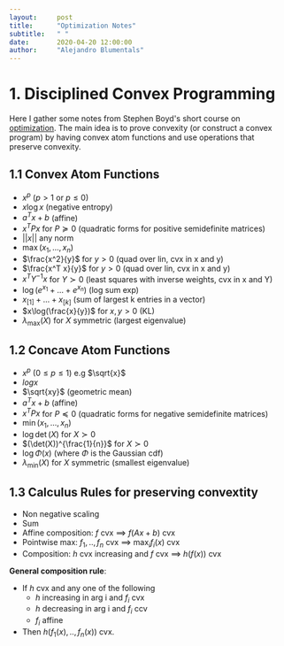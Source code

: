 ```yaml
---
layout:     post
title:      "Optimization Notes"
subtitle:   " "
date:       2020-04-20 12:00:00
author:     "Alejandro Blumentals"
---
```


# 1. Disciplined Convex Programming
Here I gather some notes from Stephen Boyd's short course on [optimization](http://web.stanford.edu/~boyd/papers/cvx_short_course.html). The main idea is to prove convexity (or construct a convex program) by having convex atom functions and use operations that preserve convexity.

## 1.1 Convex Atom Functions

* $x^p$ ($p>1$ or $p\leq0$)
* $x\log x$ (negative entropy)
* $a^T x + b$ (affine)
* $x^T P x$ for $P\succcurlyeq 0$ (quadratic forms for positive semidefinite matrices)
* $\vert \vert x \vert \vert$ any norm
* $\max (x_1, ..., x_n)$
* $\frac{x^2}{y}$ for $y>0$ (quad over lin, cvx in x and y)
* $\frac{x^T x}{y}$ for $y>0$ (quad over lin, cvx in x and y)
* $x^T Y^{-1} x$ for $Y\succ 0$ (least squares with inverse weights, cvx in x and Y)
* $\log(e^{x_1}+...+e^{x_n})$ (log sum exp)
* $x_{[1]}+...+x_{[k]}$ (sum of largest k entries in a vector)
* $x\log(\frac{x}{y})$ for $x,y>0$ (KL)
* $\lambda_{\max}(X)$ for $X$ symmetric (largest eigenvalue)

## 1.2 Concave Atom Functions
* $x^p$ ($0\leq p\leq 1$) e.g $\sqrt{x}$
* $log x$
* $\sqrt{xy}$ (geometric mean)
* $a^T x + b$ (affine)
* $x^T P x$ for $P\preccurlyeq 0$ (quadratic forms for negative semidefinite matrices)
* $\min (x_1, ..., x_n)$
* $\log \det(X)$ for $X\succ 0$
* $(\det(X))^{\frac{1}{n}}$ for $X\succ 0$
* $\log \Phi (x)$ (where $\Phi$ is the Gaussian cdf)
* $\lambda_{\min}(X)$ for $X$ symmetric (smallest eigenvalue)
  
## 1.3 Calculus Rules for preserving convextity
* Non negative scaling
* Sum
* Affine composition: $f$ cvx $\implies$ $f(Ax+b)$ cvx
* Pointwise max: $f_1,.., f_n$ cvx $\implies$ $\max_i f_i(x)$ cvx
* Composition: $h$ cvx increasing and $f$ cvx $\implies$ $h(f(x))$ cvx

**General composition rule**:
* If $h$ cvx and any one of the following
   * $h$ increasing in arg i and $f_i$ cvx
   * $h$ decreasing in arg i and $f_i$ ccv
   * $f_i$ affine
* Then $h(f_1(x), .., f_n(x))$ cvx.
